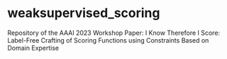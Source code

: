 # weaksupervised_scoring
Repository of the AAAI 2023 Workshop Paper: I Know Therefore I Score: Label-Free Crafting of Scoring Functions using Constraints Based on Domain Expertise
